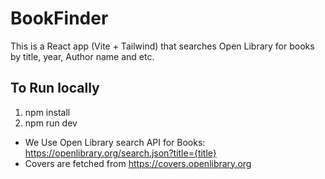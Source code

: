 
# BookFinder

This is a React app (Vite + Tailwind) that searches Open Library for books by title, year, Author name and etc.

## To Run locally

1. npm install
2. npm run dev

- We Use Open Library search API for Books: https://openlibrary.org/search.json?title={title}
- Covers are fetched from https://covers.openlibrary.org


